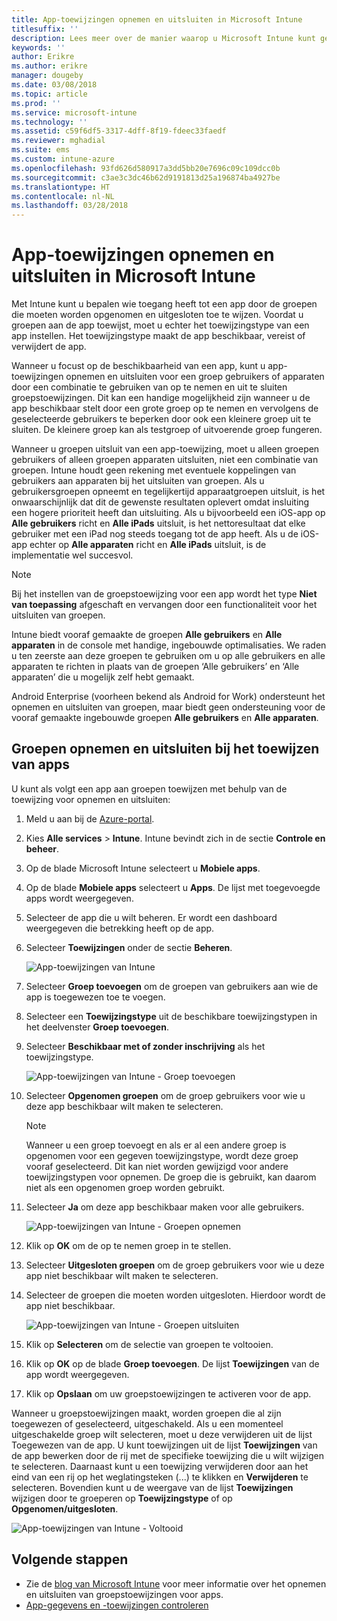 ```yaml
---
title: App-toewijzingen opnemen en uitsluiten in Microsoft Intune
titlesuffix: ''
description: Lees meer over de manier waarop u Microsoft Intune kunt gebruiken om app-toewijzingen op te nemen en uit te sluiten.
keywords: ''
author: Erikre
ms.author: erikre
manager: dougeby
ms.date: 03/08/2018
ms.topic: article
ms.prod: ''
ms.service: microsoft-intune
ms.technology: ''
ms.assetid: c59f6df5-3317-4dff-8f19-fdeec33faedf
ms.reviewer: mghadial
ms.suite: ems
ms.custom: intune-azure
ms.openlocfilehash: 93fd626d580917a3dd5bb20e7696c09c109dcc0b
ms.sourcegitcommit: c3ae3c3dc46b62d9191813d25a196874ba4927be
ms.translationtype: HT
ms.contentlocale: nl-NL
ms.lasthandoff: 03/28/2018
---
```

# <a name="include-and-exclude-app-assignments-in-microsoft-intune"></a>App-toewijzingen opnemen en uitsluiten in Microsoft Intune

Met Intune kunt u bepalen wie toegang heeft tot een app door de groepen die moeten worden opgenomen en uitgesloten toe te wijzen. Voordat u groepen aan de app toewijst, moet u echter het toewijzingstype van een app instellen. Het toewijzingstype maakt de app beschikbaar, vereist of verwijdert de app. 

Wanneer u focust op de beschikbaarheid van een app, kunt u app-toewijzingen opnemen en uitsluiten voor een groep gebruikers of apparaten door een combinatie te gebruiken van op te nemen en uit te sluiten groepstoewijzingen. Dit kan een handige mogelijkheid zijn wanneer u de app beschikbaar stelt door een grote groep op te nemen en vervolgens de geselecteerde gebruikers te beperken door ook een kleinere groep uit te sluiten. De kleinere groep kan als testgroep of uitvoerende groep fungeren. 

Wanneer u groepen uitsluit van een app-toewijzing, moet u alleen groepen gebruikers of alleen groepen apparaten uitsluiten, niet een combinatie van groepen. Intune houdt geen rekening met eventuele koppelingen van gebruikers aan apparaten bij het uitsluiten van groepen. Als u gebruikersgroepen opneemt en tegelijkertijd apparaatgroepen uitsluit, is het onwaarschijnlijk dat dit de gewenste resultaten oplevert omdat insluiting een hogere prioriteit heeft dan uitsluiting. Als u bijvoorbeeld een iOS-app op **Alle gebruikers** richt en **Alle iPads** uitsluit, is het nettoresultaat dat elke gebruiker met een iPad nog steeds toegang tot de app heeft. Als u de iOS-app echter op **Alle apparaten** richt en **Alle iPads** uitsluit, is de implementatie wel succesvol.  

>[!NOTE]
>Bij het instellen van de groepstoewijzing voor een app wordt het type **Niet van toepassing** afgeschaft en vervangen door een functionaliteit voor het uitsluiten van groepen. 
>
>Intune biedt vooraf gemaakte de groepen **Alle gebruikers** en **Alle apparaten** in de console met handige, ingebouwde optimalisaties. We raden u ten zeerste aan deze groepen te gebruiken om u op alle gebruikers en alle apparaten te richten in plaats van de groepen ‘Alle gebruikers’ en ‘Alle apparaten’ die u mogelijk zelf hebt gemaakt.  
>
>Android Enterprise (voorheen bekend als Android for Work) ondersteunt het opnemen en uitsluiten van groepen, maar biedt geen ondersteuning voor de vooraf gemaakte ingebouwde groepen **Alle gebruikers** en **Alle apparaten**.

## <a name="including-and-excluding-groups-when-assigning-apps"></a>Groepen opnemen en uitsluiten bij het toewijzen van apps 
U kunt als volgt een app aan groepen toewijzen met behulp van de toewijzing voor opnemen en uitsluiten:
1. Meld u aan bij de [Azure-portal](https://portal.azure.com).
2. Kies **Alle services** > **Intune**. Intune bevindt zich in de sectie **Controle en beheer**.
3. Op de blade Microsoft Intune selecteert u **Mobiele apps**.
4. Op de blade **Mobiele apps** selecteert u **Apps**. De lijst met toegevoegde apps wordt weergegeven.
5. Selecteer de app die u wilt beheren. Er wordt een dashboard weergegeven die betrekking heeft op de app. 
6. Selecteer **Toewijzingen** onder de sectie **Beheren**. 

    ![App-toewijzingen van Intune](./media/apps-inc-exl-01.png)
7. Selecteer **Groep toevoegen** om de groepen van gebruikers aan wie de app is toegewezen toe te voegen. 
8. Selecteer een **Toewijzingstype** uit de beschikbare toewijzingstypen in het deelvenster **Groep toevoegen**.
9. Selecteer **Beschikbaar met of zonder inschrijving** als het toewijzingstype.

    ![App-toewijzingen van Intune - Groep toevoegen](./media/apps-inc-exl-02.png)
10. Selecteer **Opgenomen groepen** om de groep gebruikers voor wie u deze app beschikbaar wilt maken te selecteren.

    >[!NOTE]
    >Wanneer u een groep toevoegt en als er al een andere groep is opgenomen voor een gegeven toewijzingstype, wordt deze groep vooraf geselecteerd. Dit kan niet worden gewijzigd voor andere toewijzingstypen voor opnemen. De groep die is gebruikt, kan daarom niet als een opgenomen groep worden gebruikt.

11. Selecteer **Ja** om deze app beschikbaar maken voor alle gebruikers.

    ![App-toewijzingen van Intune - Groepen opnemen](./media/apps-inc-exl-03.png)
12. Klik op **OK** om de op te nemen groep in te stellen.
13. Selecteer **Uitgesloten groepen** om de groep gebruikers voor wie u deze app niet beschikbaar wilt maken te selecteren. 
14. Selecteer de groepen die moeten worden uitgesloten. Hierdoor wordt de app niet beschikbaar.

    ![App-toewijzingen van Intune - Groepen uitsluiten](./media/apps-inc-exl-04.png)
15. Klik op **Selecteren** om de selectie van groepen te voltooien.
16. Klik op **OK** op de blade **Groep toevoegen**. De lijst **Toewijzingen** van de app wordt weergegeven.
17. Klik op **Opslaan** om uw groepstoewijzingen te activeren voor de app.

Wanneer u groepstoewijzingen maakt, worden groepen die al zijn toegewezen of geselecteerd, uitgeschakeld. Als u een momenteel uitgeschakelde groep wilt selecteren, moet u deze verwijderen uit de lijst Toegewezen van de app. U kunt toewijzingen uit de lijst **Toewijzingen** van de app bewerken door de rij met de specifieke toewijzing die u wilt wijzigen te selecteren. Daarnaast kunt u een toewijzing verwijderen door aan het eind van een rij op het weglatingsteken (...) te klikken en **Verwijderen** te selecteren. Bovendien kunt u de weergave van de lijst **Toewijzingen** wijzigen door te groeperen op **Toewijzingstype** of op **Opgenomen/uitgesloten**.

![App-toewijzingen van Intune - Voltooid](./media/apps-inc-exl-05.png)

## <a name="next-steps"></a>Volgende stappen

- Zie de [blog van Microsoft Intune](https://aka.ms/new_app_assignment_process) voor meer informatie over het opnemen en uitsluiten van groepstoewijzingen voor apps.
- [App-gegevens en -toewijzingen controleren](apps-monitor.md)